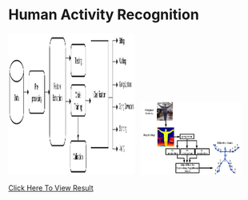 # Human Activity Recognition

  <p float="left">
  <img src="HAR1.png" width="50%" height="285px"/>
    &nbsp;
  <img src="HAR2.jpg" width="40%" />
</p>

<a href="https://github.com/githubpusp/HAR/blob/ada795e34629a7bf0c6dba3bbb3e09f4e93614c4/HAR_final_code%20(1).ipynb"> Click Here To View Result</a>
